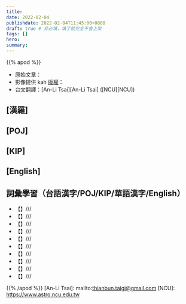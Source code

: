 ```yaml
---
title:
date: 2022-02-04
publishdate: 2022-02-04T11:45:00+0800
draft: true # 非必填，填了就完全不會上架
tags: []
hero:
summary:
---
```


{{% apod %}}

- 原始文章：[](https://apod.nasa.gov/apod/ap220204.html)
- 影像提供 kah [版權][copyright]：
- 台文翻譯：[An-Li Tsai][An-Li Tsai] ([NCU][NCU])

## [漢羅]

## [POJ]

## [KIP]

## [English]

## 詞彙學習（台語漢字/POJ/KIP/華語漢字/English）
- 【】///
- 【】///
- 【】///
- 【】///
- 【】///
- 【】///
- 【】///
- 【】///
- 【】///
- 【】///

{{% /apod %}}
[An-Li Tsai]: mailto:thianbun.taigi@gmail.com
[NCU]: https://www.astro.ncu.edu.tw

[copyright]: https://apod.nasa.gov/apod/fap/lib/about_apod.html#srapply
